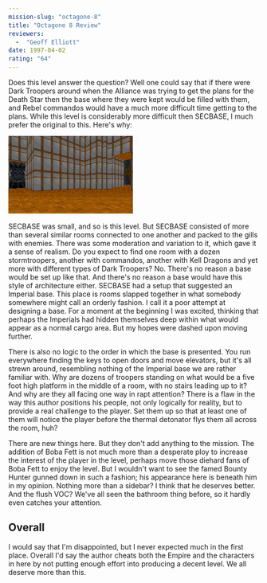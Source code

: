 ```yaml
---
mission-slug: "octagone-8"
title: "Octagone 8 Review"
reviewers: 
  -  "Geoff Elliott"
date: 1997-04-02
rating: "64"
---
```


Does this level answer the question? Well one could say that if there were Dark Troopers around when the Alliance was trying to get the plans for the Death Star then the base where they were kept would be filled with them, and Rebel commandos would have a much more difficult time getting to the plans. While this level is considerably more difficult then SECBASE, I much prefer the original to this. Here's why:

![Octagone 8 screenshot](./octagone.png "Here's a shot that's pretty standard. Right angles, poor texture placing... pretty boring.")

SECBASE was small, and so is this level. But SECBASE consisted of more than several similar rooms connected to one another and packed to the gills with enemies. There was some moderation and variation to it, which gave it a sense of realism. Do you expect to find one room with a dozen stormtroopers, another with commandos, another with Kell Dragons and yet more with different types of Dark Troopers? No. There's no reason a base would be set up like that. And there's no reason a base would have this style of architecture either. SECBASE had a setup that suggested an Imperial base. This place is rooms slapped together in what somebody somewhere might call an orderly fashion. I call it a poor attempt at designing a base. For a moment at the beginning I was excited, thinking that perhaps the Imperials had hidden themselves deep within what would appear as a normal cargo area. But my hopes were dashed upon moving further.

There is also no logic to the order in which the base is presented. You run everywhere finding the keys to open doors and move elevators, but it's all strewn around, resembling nothing of the Imperial base we are rather familiar with. Why are dozens of troopers standing on what would be a five foot high platform in the middle of a room, with no stairs leading up to it? And why are they all facing one way in rapt attention? There is a flaw in the way this author positions his people, not only logically for reality, but to provide a real challenge to the player. Set them up so that at least one of them will notice the player before the thermal detonator flys them all across the room, huh?

There are new things here. But they don't add anything to the mission. The addition of Boba Fett is not much more than a desperate ploy to increase the interest of the player in the level, perhaps move those diehard fans of Boba Fett to enjoy the level. But I wouldn't want to see the famed Bounty Hunter gunned down in such a fashion; his appearance here is beneath him in my opinion. Nothing more than a sidebar? I think that he deserves better. And the flush VOC? We've all seen the bathroom thing before, so it hardly even catches your attention.

## Overall

I would say that I'm disappointed, but I never expected much in the first place. Overall I'd say the author cheats both the Empire and the characters in here by not putting enough effort into producing a decent level. We all deserve more than this.
